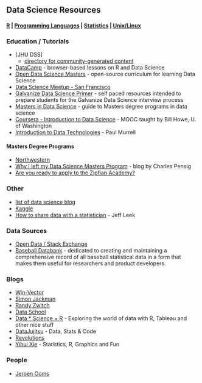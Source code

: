 ## Data Science Resources

#### [R](https://github.com/evmo/DataScienceResources/blob/master/R.md) | [Programming Languages](https://github.com/evmo/DataScienceResources/blob/master/ProgLangs.md) | [Statistics](https://github.com/evmo/DataScienceResources/blob/master/Statistics.md) | [Unix/Linux](https://github.com/evmo/DataScienceResources/blob/master/UnixLinux.md)

### Education / Tutorials

- [JHU DSS]
    + [directory for community-generated content](http://datasciencespecialization.github.io/)
- [DataCamp](https://www.datacamp.com/) - browser-based lessons on R and Data Science
- [Open Data Science Masters](http://datasciencemasters.org/) - open-source curriculum for learning Data Science
- [Data Science Meetup - San Francisco](http://www.meetup.com/SF-Data-Science/)
- [Galvanize Data Science Primer](https://github.com/zipfian/data-science-primer) - self paced resources intended to prepare students for the Galvanize Data Science interview process
- [Masters in Data Science](http://www.mastersindatascience.org/) - guide to Masters degree programs in data science
- [Coursera - Introduction to Data Science](https://www.coursera.org/course/datasci) - MOOC taught by Bill Howe, U. of Washington
- [Introduction to Data Technologies](https://www.stat.auckland.ac.nz/~paul/ItDT/HTML/itdt.html) - Paul Murrell

#### Masters Degree Programs

- [Northwestern](http://sps.northwestern.edu/program-areas/Graduate/predictive-analytics/index.php)
- [Why I left my Data Science Masters Program](https://www.linkedin.com/pulse/why-i-left-my-masters-program-charles-pensig-1) - blog by Charles Pensig
- [Are you ready to apply to the Zipfian Academy?](https://docs.google.com/document/d/1GI3oVas8yswhqPk_8-VIANHR1uJ6R19HNhl7GiH9vq4/pub)

### Other

- [list of data science blog](https://github.com/jhwhite/datasceinceblogs)
- [Kaggle](http://www.kaggle.com/)
- [How to share data with a statistician](https://github.com/jtleek/datasharing) - Jeff Leek

### Data Sources

- [Open Data / Stack Exchange](http://opendata.stackexchange.com/)
- [Baseball Databank](http://www.baseball-databank.org/) - dedicated to creating and maintaining a comprehensive record of all baseball statistical data in a form that makes them useful for researchers and product developers.

### Blogs

- [Win-Vector](http://www.win-vector.com/blog/)
- [Simon Jackman](http://jackman.stanford.edu/blog/)
- [Randy Zwitch](http://randyzwitch.com/)
- [Data School](http://www.dataschool.io/) 
- [Data * Science + R](http://things-about-r.tumblr.com/) - Exploring the world of data with R, Tableau and other nice stuff
- [DataJujitsu](http://www.datajujitsu.co.uk/index.html) - Data, Stats & Code
- [Revolutions](http://blog.revolutionanalytics.com/)
- [Yihui Xie](http://yihui.name/en/) - Statistics, R, Graphics and Fun

### People

- [Jeroen Ooms](http://jeroenooms.github.io/)
